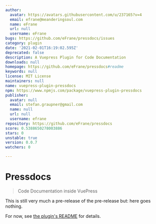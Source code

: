 ```yaml
---
author:
  avatar: https://avatars.githubusercontent.com/u/237165?v=4
  email: efrane@meanderingsoul.com
  name: eFrane
  url: null
  username: eFrane
bugs: https://github.com/eFrane/pressdocs/issues
category: plugin
date: '2021-02-01T16:19:02.595Z'
deprecated: false
description: A Vuepress Plugin for Code Documentation
downloads: null
homepage: https://github.com/eFrane/pressdocs#readme
keywords: null
license: MIT License
maintainers: null
name: vuepress-plugin-pressdocs
npm: https://www.npmjs.com/package/vuepress-plugin-pressdocs
publisher:
  avatar: null
  email: stefan.graupner@gmail.com
  name: null
  url: null
  username: efrane
repository: https://github.com/eFrane/pressdocs
score: 0.5388650278003886
stars: 0
unstable: true
version: 0.0.7
watchers: 0

---
```


# Pressdocs

> Code Documentation inside VuePress

This is still very much a pre-release of the pre-release but: here goes nothing.

For now, see [the plugin's README](./packages/vuepress-plugin-pressdocs/README.md) for details.
